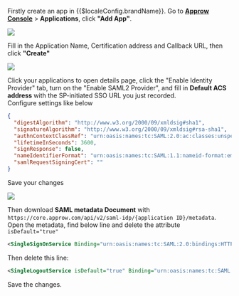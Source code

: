<IntegrationDetailCard :title="`Configure ${$localeConfig.brandName} SAML2 IDP`">

Firstly create an app in {{$localeConfig.brandName}}. Go to [**Approw Console**](https://console.approw.com/) > **Applications**, click **"Add App"**.

![](~@imagesZhCn/integration/ali-cloud/1-4.jpg)

Fill in the Application Name, Certification address and Callback URL, then click **"Create"**

![](~@imagesZhCn/integration/tencent-cloud/1-1.jpg)

Click your applications to open details page, click the "Enable Identity Provider" tab, turn on the  "Enable SAML2 Provider", and fill in **Default ACS address** with the SP-initiated SSO URL you just recorded.<br>
Configure settings like below

```json
{
  "digestAlgorithm": "http://www.w3.org/2000/09/xmldsig#sha1",
  "signatureAlgorithm": "http://www.w3.org/2000/09/xmldsig#rsa-sha1",
  "authnContextClassRef": "urn:oasis:names:tc:SAML:2.0:ac:classes:unspecified",
  "lifetimeInSeconds": 3600,
  "signResponse": false,
  "nameIdentifierFormat": "urn:oasis:names:tc:SAML:1.1:nameid-format:emailAddress",
  "samlRequestSigningCert": ""
}
```

 Save your changes

![](~@imagesZhCn/integration/aws-kibana/2-1.png)

Then download **SAML metadata Document** with `https://core.approw.com/api/v2/saml-idp/{application ID}/metadata`. Open the metadata, find below line and delete the attribute `isDefault="true"`

```xml
<SingleSignOnService Binding="urn:oasis:names:tc:SAML:2.0:bindings:HTTP-Redirect" Location="https://core.approw.com/api/v2/saml-idp/{Application ID}" isDefault="true"></SingleSignOnService>
```

Then delete this line:

```xml
<SingleLogoutService isDefault="true" Binding="urn:oasis:names:tc:SAML:2.0:bindings:HTTP-Redirect" Location="https://core.approw.com/logout"></SingleLogoutService>
```

Save the changes.

</IntegrationDetailCard>
